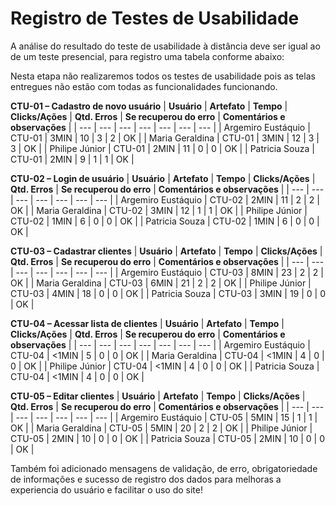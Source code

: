 # Registro de Testes de Usabilidade

A análise do resultado do teste de usabilidade à distância deve ser igual ao de um teste presencial, para registro uma tabela conforme abaixo:

Nesta etapa não realizaremos todos os testes de usabilidade pois as telas entregues não estão com todas as funcionalidades funcionando.

**CTU-01 – Cadastro de novo usuário**
| **Usuário** 	| **Artefato** 	| **Tempo** | **Clicks/Ações** | **Qtd. Erros** | **Se recuperou do erro** | **Comentários e observações** |
| --- 	| --- 	| --- | ---  | --- | --- | --- |
| Argemiro Eustáquio	| CTU-01 	| 3MIN | 10 | 3 | 2 | OK |
| Maria Geraldina     | CTU-01 	| 3MIN | 12 | 3 | 3 | OK |
| Philipe Júnior     	| CTU-01	| 2MIN | 11 | 0 | 0 | OK |
| Patricia Souza     	| CTU-01 	| 2MIN | 9  | 1 | 1 | OK |


**CTU-02 – Login de usuário**
| **Usuário** 	| **Artefato** 	| **Tempo** | **Clicks/Ações** | **Qtd. Erros** | **Se recuperou do erro** | **Comentários e observações** |
| --- 	| --- 	| --- | ---  | --- | --- | --- |
| Argemiro Eustáquio	| CTU-02 	| 2MIN | 11 | 2 | 2 | OK |
| Maria Geraldina     | CTU-02 	| 3MIN | 12 | 1 | 1 | OK |
| Philipe Júnior	    | CTU-02	| 1MIN | 6 | 0  | 0 | OK |
| Patricia Souza	    | CTU-02 	| 1MIN | 6 | 0  | 0 | OK |


**CTU-03 – Cadastrar clientes**
| **Usuário** 	| **Artefato** 	| **Tempo** | **Clicks/Ações** | **Qtd. Erros** | **Se recuperou do erro** | **Comentários e observações** |
| --- 	| --- 	| --- | ---  | --- | --- | --- |
| Argemiro Eustáquio	| CTU-03 	| 8MIN | 23 | 2 | 2 | OK |
| Maria Geraldina     | CTU-03 	| 6MIN | 21 | 2 | 2 | OK |
| Philipe Júnior     	| CTU-03	| 4MIN | 18 | 0 | 0 | OK |
| Patricia Souza    	| CTU-03 	| 3MIN | 19 | 0 | 0 | OK |


**CTU-04 – Acessar lista de clientes**
| **Usuário** 	| **Artefato** 	| **Tempo** | **Clicks/Ações** | **Qtd. Erros** | **Se recuperou do erro** | **Comentários e observações** |
| --- 	| --- 	| --- | ---  | --- | --- | --- |
| Argemiro Eustáquio	| CTU-04 	| <1MIN | 5 | 0 | 0 | OK |
| Maria Geraldina     | CTU-04 	| <1MIN | 4 | 0 | 0 | OK |
| Philipe Júnior	    | CTU-04	| <1MIN | 4 | 0 | 0 | OK |
| Patricia Souza	    | CTU-04 	| <1MIN | 4 | 0 | 0 | OK |


**CTU-05 – Editar clientes**
| **Usuário** 	| **Artefato** 	| **Tempo** | **Clicks/Ações** | **Qtd. Erros** | **Se recuperou do erro** | **Comentários e observações** |
| --- 	| --- 	| --- | ---  | --- | --- | --- |
| Argemiro Eustáquio	| CTU-05 	| 5MIN | 15 | 1 | 1 | OK |
| Maria Geraldina     | CTU-05 	| 5MIN | 20 | 2 | 2 | OK |
| Philipe Júnior	    | CTU-05	| 2MIN | 10 | 0 | 0 | OK |
| Patricia Souza	    | CTU-05 	| 2MIN | 10 | 0 | 0 | OK |


Também foi adicionado mensagens de validação, de erro, obrigatoriedade de informações e sucesso de registro dos dados para melhoras a experiencia do usuário e facilitar o uso do site! 


